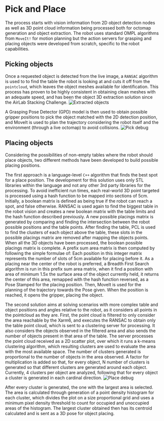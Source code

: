 # Pick and Place

The process starts with vision information from 2D object detection nodes as well as 3D point cloud information being processed both for octomap generation and object extraction. The robot uses standard OMPL algorithms from `MoveIt!` for motion planning but the action servers for grasping and placing objects were developed from scratch, specific to the robot capabilities.

## Picking objects

Once a requested object is detected from the live image, a `RANSAC` algorithm is used to to find the table the robot is looking at and cuts it off from the `pointcloud`, which leaves the object meshes available for identification. This process has proven to be highly consistent in obtaining clean meshes with an adequate speed, and has been the object 3D extraction solution since the AirLab Stacking Challenge. 
![Extracted objects](../../../../../assets/home/Manipulation/table_extraction.png)

A Grasping Pose Detector (GPD) model is then used to obtain possible gripper positions to pick the object matched with the 2D detection position, and MoveIt is used to plan the trajectory considering the robot itself and the environment (through a live octomap) to avoid collisions.
![Pick debug](../../../../../assets/home/Manipulation/pick.png)

## Placing objects

Considering the possibilities of non-empty tables where the robot should place objects, two different methods have been developed to build possible placing positions.

The first approach is a language-level `C++` algorithm that finds the best spot for a place position. The development for this solution uses only STL libraries within the language and not any other 3rd party libraries for the processing.
To avoid inefficient run times, each real-world 3D point targeted is processed using a hash function to be mapped into sections of 5cm. Initially, a boolean matrix is defined as being true if the robot can reach a spot, and false otherwise.
RANSAC is used again to find the biggest table in the robot vision and creates a new boolean matrix with the table limits and the hash function described previously. A new possible placings matrix is generated by comparing and finding the intersection between the robot possible positions and the table points.
After finding the table, PCL is used to find the clusters of each object above the table, these slots in the possible placings matrix are removed after mapping the objects points.
When all the 3D objects have been processed, the boolean possible placings matrix is complete. A prefix sum area matrix is then computed by following the simple formulae of:
Each position in this integer matrix represents the number of slots of 5cm available for placing before it.
As a placing near the center of the robot is preferred, a Breadth First Search algorithm is run in this prefix sum area matrix, when it find a position with area of minimum 1.5x the surface area of the object currently held, it returns the center of this area, remapped with the hash function reversed, as a Pose Stamped for the placing position.
Then, MoveIt is used for the planning of the trajectory towards the Pose given. When the position is reached, it opens the gripper, placing the object.

The second solution aims at solving scenarios with more complex table and object positions and angles relative to the robot, as it considers all points in the pointcloud as they are. First, the point cloud is filtered to only consider the area reachable by the Xarm6, and executes the RANSAC to obtain only the table point cloud, which is sent to a clustering server for processing. It also considers the objects observed in the filtered area and also sends the number of objects present in that area of the table. The server processes the point cloud received as a 2D scatter plot, over which it runs a k-means clustering algorithm, which resulting clusters are used to evaluate the area with the most available space. The number of clusters generated is proportional to the number of objects in the area observed. A factor for multiplication is added so that, for every object, N number of clusters is generated so that different clusters are generated around each object. Currently, 4 clusters per object are analyzed, following that for every object a cluster is generated in each cardinal direction. 
![Place debug](../../../../../assets/home/Manipulation/place.png)

After every cluster is generated, the one with the largest area is selected. The area is calculated through generation of a point density histogram for each cluster, which divides the plot on a size proportional grid and uses a minimum pixel density threshold to count for occupied and unoccupied areas of the histogram. The largest cluster obtained then has its centroid calculated and is sent as a 3D pose for object placing.
